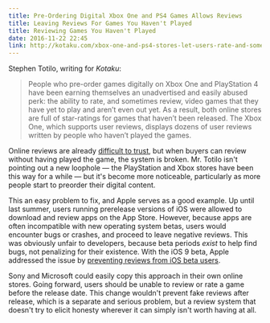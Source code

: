 ```yaml
---
title: Pre-Ordering Digital Xbox One and PS4 Games Allows Reviews
title: Leaving Reviews For Games You Haven't Played
title: Reviewing Games You Haven't Played
date: 2016-11-22 22:45
link: http://kotaku.com/xbox-one-and-ps4-stores-let-users-rate-and-sometimes-r-1789278963
---
```


Stephen Totilo, writing for _Kotaku_: 

> People who pre-order games digitally on Xbox One and PlayStation 4 have been earning themselves an unadvertised and easily abused perk: the ability to rate, and sometimes review, video games that they have yet to play and aren’t even out yet. As a result, both online stores are full of star-ratings for games that haven’t been released. The Xbox One, which supports user reviews, displays dozens of user reviews written by people who haven’t played the games.

Online reviews are already [difficult to trust][wirecutter], but when buyers can review without having played the game, the system is broken. Mr. Totilo isn't pointing out a new loophole — the PlayStation and Xbox stores have been this way for a while — but it's become more noticeable, particularly as more people start to preorder their digital content. 

This an easy problem to fix, and Apple serves as a good example. Up until last summer, users running prerelease versions of iOS were allowed to download and review apps on the App Store. However, because apps are often incompatible with new operating system betas, users would encounter bugs or crashes, and proceed to leave negative reviews. This was obviously unfair to developers, because beta periods _exist_ to help find bugs, not penalizing for their existence. With the iOS 9 beta, Apple addressed the issue by [preventing reviews from iOS beta users][macstories]. 

Sony and Microsoft could easily copy this approach in their own online stores. Going forward, users should be unable to review or rate a game before the release date. This change wouldn't prevent fake reviews after release, which is a separate and serious problem, but a review system that doesn't try to elicit honesty wherever it can simply isn't worth having at all. 

[wirecutter]:http://thewirecutter.com/blog/lets-talk-about-amazon-reviews/
[macstories]: https://www.macstories.net/news/apple-prevents-app-store-reviews-from-users-on-ios-9-betas/